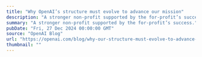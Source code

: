 ```yaml
---
title: "Why OpenAI’s structure must evolve to advance our mission"
description: "A stronger non-profit supported by the for-profit’s success."
summary: "A stronger non-profit supported by the for-profit’s success."
pubDate: "Fri, 27 Dec 2024 00:00:00 GMT"
source: "OpenAI Blog"
url: "https://openai.com/blog/why-our-structure-must-evolve-to-advance-our-mission"
thumbnail: ""
---
```


